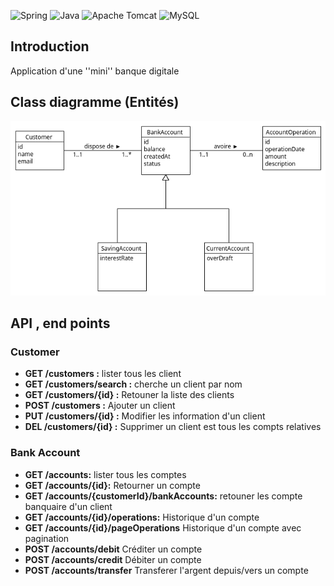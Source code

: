 ![Spring](https://img.shields.io/badge/spring-%236DB33F.svg?style=for-the-badge&logo=spring&logoColor=white)
![Java](https://img.shields.io/badge/java-%23ED8B00.svg?style=for-the-badge&logo=java&logoColor=white)
![Apache Tomcat](https://img.shields.io/badge/apache%20tomcat-%23F8DC75.svg?style=for-the-badge&logo=apache-tomcat&logoColor=black)
![MySQL](https://img.shields.io/badge/mysql-%2300f.svg?style=for-the-badge&logo=mysql&logoColor=white)

## Introduction

Application d'une ''mini'' banque digitale

## Class diagramme (Entités)

![select database.PNG](./images/umlimg.png)

## API , end points

### Customer

- **GET   /customers :**            lister tous les client
- **GET   /customers/search :**     cherche un client par nom
- **GET   /customers/{id} :**       Retouner la liste des clients
- **POST  /customers :**            Ajouter un client
- **PUT   /customers/{id} :**       Modifier les information d'un client
- **DEL   /customers/{id} :**       Supprimer un client est tous les compts relatives

### Bank Account

- **GET   /accounts:**                      lister tous les comptes
- **GET   /accounts/{id}:**                 Retourner un compte
- **GET   /accounts/{customerId}/bankAccounts:** retouner les compte banquaire d'un client
- **GET   /accounts/{id}/operations:**      Historique d'un compte
- **GET   /accounts/{id}/pageOperations**   Historique d'un compte avec pagination
- **POST  /accounts/debit**                 Créditer un compte
- **POST  /accounts/credit**                Débiter un compte
- **POST  /accounts/transfer**              Transferer l'argent depuis/vers un compte
